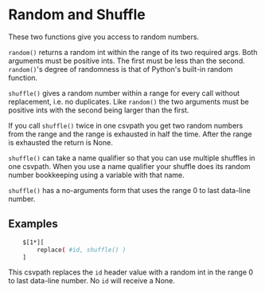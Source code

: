 
# Random and Shuffle

These two functions give you access to random numbers.

`random()` returns a random int within the range of its two required args. Both arguments must be positive ints. The first must be less than the second. `random()`'s degree of randomness is that of Python's built-in random function.

`shuffle()` gives a random number within a range for every call without replacement, i.e. no duplicates. Like `random()` the two arguments must be positive ints with the second being larger than the first.

If you call `shuffle()` twice in one csvpath you get two random numbers from the range and the range is exhausted in half the time. After the range is exhausted the return is None.

`shuffle()` can take a name qualifier so that you can use multiple shuffles in one csvpath. When you use a name qualifier your shuffle does its random number bookkeeping using a variable with that name.

`shuffle()` has a no-arguments form that uses the range 0 to last data-line number.

## Examples

```bash
    $[1*][
        replace( #id, shuffle() )
    ]
```
This csvpath replaces the `id` header value with a random int in the range 0 to last data-line number. No `id` will receive a None.

